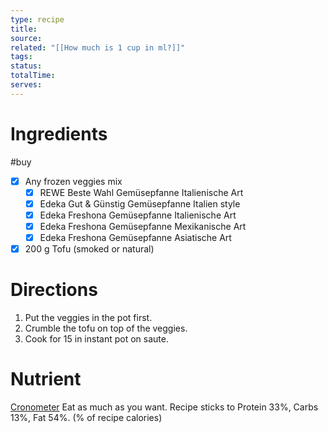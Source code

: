 ```yaml
---
type: recipe
title: 
source: 
related: "[[How much is 1 cup in ml?]]"
tags: 
status: 
totalTime: 
serves:
---
```

# Ingredients
#buy
- [x] Any frozen veggies mix
	- [x] REWE Beste Wahl Gemüsepfanne Italienische Art
	- [x] Edeka Gut & Günstig Gemüsepfanne Italien style
	- [x] Edeka Freshona Gemüsepfanne Italienische Art
	- [x] Edeka Freshona Gemüsepfanne Mexikanische Art
	- [x] Edeka Freshona Gemüsepfanne Asiatische Art
- [x] 200 g Tofu (smoked or natural)
# Directions
1. Put the veggies in the pot first.
2. Crumble the tofu on top of the veggies.
3. Cook for 15 in instant pot on saute.
# Nutrient
[Cronometer](https://cronometer.com/#custom-meals)
Eat as much as you want.
Recipe sticks to Protein 33%, Carbs 13%, Fat 54%. (% of recipe calories)